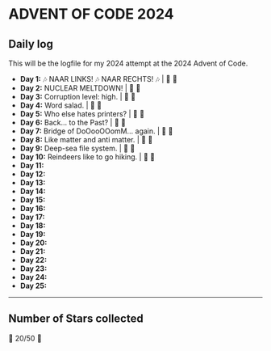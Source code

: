 # ADVENT OF CODE 2024

## Daily log

This will be the logfile for my 2024 attempt at the 2024 Advent of Code.

* **Day 1:** :notes: NAAR LINKS! :notes: NAAR RECHTS! :notes: |  :star2: :star2:
* **Day 2:** NUCLEAR MELTDOWN! | :star2: :star2:
* **Day 3:** Corruption level: high. | :star2: :star2:
* **Day 4:** Word salad. | :star2: :star2:
* **Day 5:** Who else hates printers? | :star2: :star2:
* **Day 6:** Back... to the Past? | :star2: :star2:
* **Day 7:** Bridge of DoOooOOomM... again. | :star2: :star2:
* **Day 8:** Like matter and anti matter. | :star2: :star2:
* **Day 9:** Deep-sea file system. | :star2: :star2:
* **Day 10:** Reindeers like to go hiking. | :star2: :star2:
* **Day 11:**
* **Day 12:**
* **Day 13:**
* **Day 14:**
* **Day 15:**
* **Day 16:**
* **Day 17:**
* **Day 18:**
* **Day 19:**
* **Day 20:**
* **Day 21:**
* **Day 22:**
* **Day 23:**
* **Day 24:**
* **Day 25:**

---

## Number of Stars collected

:star2: 20/50 :star2:
